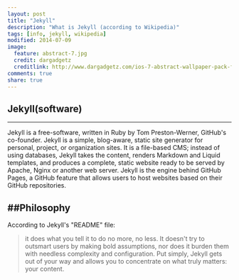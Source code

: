 ```yaml
---
layout: post
title: "Jekyll"
description: "What is Jekyll (according to Wikipedia)"
tags: [info, jekyll, wikipedia]
modified: 2014-07-09
image:
  feature: abstract-7.jpg
  credit: dargadgetz
  creditlink: http://www.dargadgetz.com/ios-7-abstract-wallpaper-pack-for-iphone-5-and-ipod-touch-retina/
comments: true
share: true
---
```


## Jekyll(software)
----
Jekyll is a free-software, written in Ruby by Tom Preston-Werner, GitHub's co-founder. Jekyll is a simple, blog-aware, static site generator for personal, project, or organization sites. It is a file-based CMS; instead of using databases, Jekyll takes the content, renders Markdown and Liquid templates, and produces a complete, static website ready to be served by Apache, Nginx or another web server. Jekyll is the engine behind GitHub Pages, a GitHub feature that allows users to host websites based on their GitHub repositories.

##Philosophy
----
According to Jekyll's "README" file:

> it does what you tell it to do no more, no less. It doesn't try to outsmart users by making bold assumptions, nor does it burden them with needless complexity and configuration. Put simply, Jekyll gets out of your way and allows you to concentrate on what truly matters: your content.